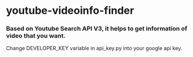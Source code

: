 # youtube-videoinfo-finder
### Based on Youtube Search API V3, it helps to get information of video that you want.

Change DEVELOPER_KEY variable in api_key.py into your google api key.

